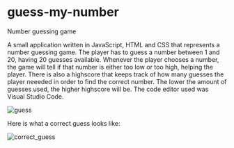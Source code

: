 # guess-my-number
Number guessing game

A small application written in JavaScript, HTML and CSS that represents a number guessing game. The player has to guess a number between 1 and 20, having 20 guesses available. Whenever the player chooses a number, the game will tell if that number is either too low or too high, helping the player. There is also a highscore that keeps track of how many guesses the player neeeded in order to find the correct number. The lower the amount of guesses used, the higher highscore will be. The code editor used was Visual Studio Code.

![guess](https://user-images.githubusercontent.com/56479733/121367783-44d91000-c943-11eb-8303-7fc62ca60143.png)

Here is what a correct guess looks like:

![correct_guess](https://user-images.githubusercontent.com/56479733/121368235-95e90400-c943-11eb-8995-5bb073dc75cc.png)
